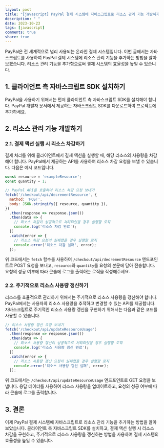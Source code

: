```yaml
---
layout: post
title: "[javascript] PayPal 결제 시스템에 자바스크립트로 리소스 관리 기능 개발하기"
description: " "
date: 2023-10-23
tags: [javascript]
comments: true
share: true
---
```


PayPal은 전 세계적으로 널리 사용되는 온라인 결제 시스템입니다. 이번 글에서는 자바스크립트를 사용하여 PayPal 결제 시스템에 리소스 관리 기능을 추가하는 방법을 알아보겠습니다. 리소스 관리 기능을 추가함으로써 결제 시스템의 효율성을 높일 수 있습니다.

## 1. 클라이언트 측 자바스크립트 SDK 설치하기

PayPal을 사용하기 위해서는 먼저 클라이언트 측 자바스크립트 SDK를 설치해야 합니다. PayPal 개발자 문서에서 제공하는 자바스크립트 SDK를 다운로드하여 프로젝트에 추가하세요.

## 2. 리소스 관리 기능 개발하기

### 2.1. 결제 액션 실행 시 리소스 차감하기

결제 처리를 위해 클라이언트에서 결제 액션을 실행할 때, 해당 리소스의 사용량을 차감해야 합니다. PayPal에서 제공하는 API를 사용하여 리소스 차감 요청을 보낼 수 있습니다. 다음은 예시 코드입니다.

```javascript
const resource = 'exampleResource';
const quantity = 1;

// PayPal API를 호출하여 리소스 차감 요청 보내기
fetch('/checkout/api/decrementResource', {
  method: 'POST',
  body: JSON.stringify({ resource, quantity }),
})
  .then(response => response.json())
  .then(data => {
    // 리소스 차감이 성공적으로 처리되었을 경우 실행할 로직
    console.log('리소스 차감 완료');
  })
  .catch(error => {
    // 리소스 차감 요청이 실패했을 경우 실행할 로직
    console.error('리소스 차감 실패', error);
  });
```

위 코드에서는 `fetch` 함수를 사용하여 `/checkout/api/decrementResource` 엔드포인트로 POST 요청을 보내고, `resource`와 `quantity`를 요청의 본문에 담아 전송합니다. 요청의 성공 여부에 따라 콘솔에 로그를 출력하는 로직을 작성해주세요.

### 2.2. 주기적으로 리소스 사용량 갱신하기

리소스를 효율적으로 관리하기 위해서는 주기적으로 리소스 사용량을 갱신해야 합니다. PayPal에서는 사용자의 리소스 사용량을 추적하고 변경할 수 있는 API를 제공합니다. 자바스크립트로 주기적인 리소스 사용량 갱신을 구현하기 위해서는 다음과 같은 코드를 사용할 수 있습니다.

```javascript
// 리소스 사용량 갱신 요청 보내기
fetch('/checkout/api/updateResourceUsage')
  .then(response => response.json())
  .then(data => {
    // 리소스 사용량 갱신이 성공적으로 처리되었을 경우 실행할 로직
    console.log('리소스 사용량 갱신 완료');
  })
  .catch(error => {
    // 리소스 사용량 갱신 요청이 실패했을 경우 실행할 로직
    console.error('리소스 사용량 갱신 실패', error);
  });
```

위 코드에서는 `/checkout/api/updateResourceUsage` 엔드포인트로 GET 요청을 보냅니다. 응답 데이터를 사용하여 리소스 사용량을 업데이트하고, 요청의 성공 여부에 따라 콘솔에 로그를 출력합니다.

## 3. 결론

이제 PayPal 결제 시스템에 자바스크립트로 리소스 관리 기능을 추가하는 방법을 알아보았습니다. 클라이언트 측 자바스크립트 SDK를 설치하고, 결제 액션 실행 시 리소스 차감을 구현하고, 주기적으로 리소스 사용량을 갱신하는 방법을 사용하여 결제 시스템의 효율성을 높일 수 있습니다.